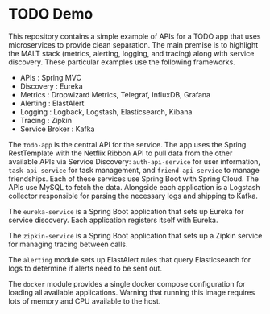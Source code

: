 TODO Demo
=========

This repository contains a simple example of APIs for a TODO app that 
uses microservices to provide clean separation.  The main premise is to
highlight the MALT stack (metrics, alerting, logging, and tracing) along
with service discovery.  These particular examples use the following 
frameworks.

- APIs : Spring MVC
- Discovery : Eureka
- Metrics : Dropwizard Metrics, Telegraf, InfluxDB, Grafana
- Alerting : ElastAlert
- Logging : Logback, Logstash, Elasticsearch, Kibana
- Tracing : Zipkin
- Service Broker : Kafka

The `todo-app` is the central API for the service.  The app uses the
Spring RestTemplate with the Netflix Ribbon API to pull data from the
other available APIs via Service Discovery: `auth-api-service` for 
user information, `task-api-service` for task management, and 
`friend-api-service` to manage friendships.  Each of these services use
Spring Boot with Spring Cloud.  The APIs use MySQL to fetch the data.
Alongside each application is a Logstash collector responsible for 
parsing the necessary logs and shipping to Kafka.

The `eureka-service` is a Spring Boot application that sets up Eureka
for service discovery.  Each application registers itself with Eureka.

The `zipkin-service` is a Spring Boot application that sets up a Zipkin
service for managing tracing between calls.

The `alerting` module sets up ElastAlert rules that query Elasticsearch
for logs to determine if alerts need to be sent out.

The `docker` module provides a single docker compose configuration for
loading all available applications.  Warning that running this image
requires lots of memory and CPU available to the host.
